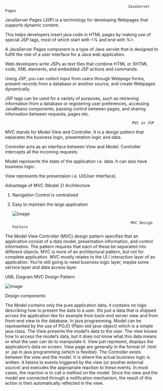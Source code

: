                                                             JavaServer Pages   
                                                                 
JavaServer Pages (JSP) is a technology for developing Webpages that supports dynamic content.

This helps developers insert java code in HTML pages by making use of special JSP tags, most of which start with <% and end with %>.

A JavaServer Pages component is a type of Java servlet that is designed to fulfill the role of a user interface for a Java web application.

Web developers write JSPs as text files that combine HTML or XHTML code, XML elements, and embedded JSP actions and commands.

Using JSP, you can collect input from users through Webpage forms, present records from a database or another source, and create Webpages dynamically.

JSP tags can be used for a variety of purposes, such as retrieving information from a database or registering user preferences, accessing JavaBeans components, passing control between pages, and sharing information between requests, pages etc.


                                                              MVC in JSP

MVC stands for Model View and Controller. It is a design pattern that separates the business logic, presentation logic and data.

Controller acts as an interface between View and Model. Controller intercepts all the incoming requests.

Model represents the state of the application i.e. data. It can also have business logic.

View represents the presentaion i.e. UI(User Interface).

Advantage of MVC (Model 2) Architecture

1. Navigation Control is centralized
2. Easy to maintain the large application

   ![image](https://github.com/shardapatil/Sharda/assets/53011896/183fc411-9cb9-404c-aba4-be6a92a94e5a)

                                                             MVC Design Pattern

The Model View Controller (MVC) design pattern specifies that an application consist of a data model, presentation information, and control information. The pattern requires that each of these be separated into different objects. MVC is more of an architectural pattern, but not for complete application. MVC mostly relates to the UI / interaction layer of an application. You’re still going to need business logic layer, maybe some service layer and data access layer. 

UML Diagram MVC Design Pattern

![image](https://github.com/shardapatil/Sharda/assets/53011896/960946e8-6ff8-456f-80be-83c5834eeab0)

Design components

The Model contains only the pure application data, it contains no logic describing how to present the data to a user. (Its just a data that is shipped across the application like for example from back-end server view and from front-end view to the database. In java programming, Model can be represented by the use of POJO (Plain-old-java-object) which is a simple java class.
The View presents the model’s data to the user. The view knows how to access the model’s data, but it does not know what this data means or what the user can do to manipulate it. View just represent, displays the application’s data on screen. View page are generally in the format of .html or .jsp in java programming (which is flexible).
The Controller exists between the view and the model. It is where the actual business logic is written. It listens to events triggered by the view (or another external source) and executes the appropriate reaction to these events. In most cases, the reaction is to call a method on the model. Since the view and the model are connected through a notification mechanism, the result of this action is then automatically reflected in the view.
